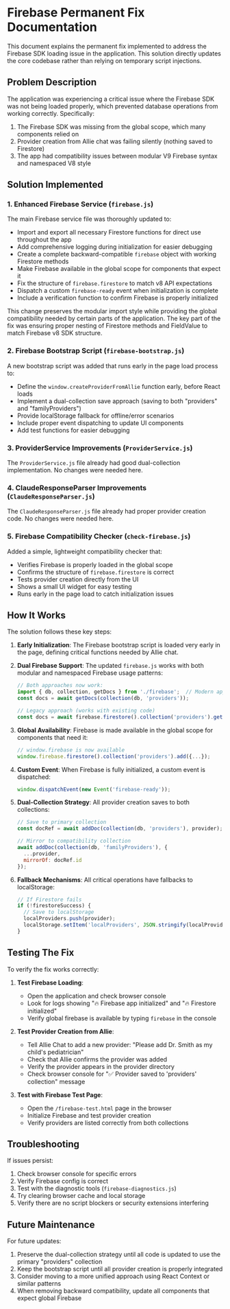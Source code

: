 # Firebase Permanent Fix Documentation

This document explains the permanent fix implemented to address the Firebase SDK loading issue in the application. This solution directly updates the core codebase rather than relying on temporary script injections.

## Problem Description

The application was experiencing a critical issue where the Firebase SDK was not being loaded properly, which prevented database operations from working correctly. Specifically:

1. The Firebase SDK was missing from the global scope, which many components relied on
2. Provider creation from Allie chat was failing silently (nothing saved to Firestore)
3. The app had compatibility issues between modular V9 Firebase syntax and namespaced V8 style

## Solution Implemented

### 1. Enhanced Firebase Service (`firebase.js`)

The main Firebase service file was thoroughly updated to:

- Import and export all necessary Firestore functions for direct use throughout the app
- Add comprehensive logging during initialization for easier debugging
- Create a complete backward-compatible `firebase` object with working Firestore methods
- Make Firebase available in the global scope for components that expect it
- Fix the structure of `firebase.firestore` to match v8 API expectations
- Dispatch a custom `firebase-ready` event when initialization is complete
- Include a verification function to confirm Firebase is properly initialized

This change preserves the modular import style while providing the global compatibility needed by certain parts of the application. The key part of the fix was ensuring proper nesting of Firestore methods and FieldValue to match Firebase v8 SDK structure.

### 2. Firebase Bootstrap Script (`firebase-bootstrap.js`)

A new bootstrap script was added that runs early in the page load process to:

- Define the `window.createProviderFromAllie` function early, before React loads
- Implement a dual-collection save approach (saving to both "providers" and "familyProviders")
- Provide localStorage fallback for offline/error scenarios
- Include proper event dispatching to update UI components
- Add test functions for easier debugging

### 3. ProviderService Improvements (`ProviderService.js`)

The `ProviderService.js` file already had good dual-collection implementation. No changes were needed here.

### 4. ClaudeResponseParser Improvements (`ClaudeResponseParser.js`)

The `ClaudeResponseParser.js` file already had proper provider creation code. No changes were needed here.

### 5. Firebase Compatibility Checker (`check-firebase.js`)

Added a simple, lightweight compatibility checker that:

- Verifies Firebase is properly loaded in the global scope
- Confirms the structure of `firebase.firestore` is correct
- Tests provider creation directly from the UI
- Shows a small UI widget for easy testing
- Runs early in the page load to catch initialization issues

## How It Works

The solution follows these key steps:

1. **Early Initialization**: The Firebase bootstrap script is loaded very early in the page, defining critical functions needed by Allie chat.

2. **Dual Firebase Support**: The updated `firebase.js` works with both modular and namespaced Firebase usage patterns:
   ```javascript
   // Both approaches now work:
   import { db, collection, getDocs } from './firebase';  // Modern approach
   const docs = await getDocs(collection(db, 'providers'));

   // Legacy approach (works with existing code)
   const docs = await firebase.firestore().collection('providers').get();
   ```

3. **Global Availability**: Firebase is made available in the global scope for components that need it:
   ```javascript
   // window.firebase is now available
   window.firebase.firestore().collection('providers').add({...});
   ```

4. **Custom Event**: When Firebase is fully initialized, a custom event is dispatched:
   ```javascript
   window.dispatchEvent(new Event('firebase-ready'));
   ```

5. **Dual-Collection Strategy**: All provider creation saves to both collections:
   ```javascript
   // Save to primary collection
   const docRef = await addDoc(collection(db, 'providers'), provider);
   
   // Mirror to compatibility collection
   await addDoc(collection(db, 'familyProviders'), {
     ...provider,
     mirrorOf: docRef.id
   });
   ```

6. **Fallback Mechanisms**: All critical operations have fallbacks to localStorage:
   ```javascript
   // If Firestore fails
   if (!firestoreSuccess) {
     // Save to localStorage
     localProviders.push(provider);
     localStorage.setItem('localProviders', JSON.stringify(localProviders));
   }
   ```

## Testing The Fix

To verify the fix works correctly:

1. **Test Firebase Loading**:
   - Open the application and check browser console 
   - Look for logs showing "🔥 Firebase app initialized" and "🔥 Firestore initialized"
   - Verify global firebase is available by typing `firebase` in the console

2. **Test Provider Creation from Allie**:
   - Tell Allie Chat to add a new provider: "Please add Dr. Smith as my child's pediatrician"
   - Check that Allie confirms the provider was added
   - Verify the provider appears in the provider directory
   - Check browser console for "✅ Provider saved to 'providers' collection" message

3. **Test with Firebase Test Page**:
   - Open the `/firebase-test.html` page in the browser
   - Initialize Firebase and test provider creation
   - Verify providers are listed correctly from both collections

## Troubleshooting

If issues persist:

1. Check browser console for specific errors
2. Verify Firebase config is correct
3. Test with the diagnostic tools (`firebase-diagnostics.js`)
4. Try clearing browser cache and local storage
5. Verify there are no script blockers or security extensions interfering

## Future Maintenance

For future updates:

1. Preserve the dual-collection strategy until all code is updated to use the primary "providers" collection
2. Keep the bootstrap script until all provider creation is properly integrated
3. Consider moving to a more unified approach using React Context or similar patterns
4. When removing backward compatibility, update all components that expect global Firebase